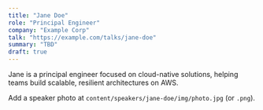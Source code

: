```yaml
---
title: "Jane Doe"
role: "Principal Engineer"
company: "Example Corp"
talk: "https://example.com/talks/jane-doe"
summary: "TBD"
draft: true
---
```


Jane is a principal engineer focused on cloud-native solutions, helping teams build scalable, resilient architectures on AWS.

Add a speaker photo at `content/speakers/jane-doe/img/photo.jpg` (or `.png`).


